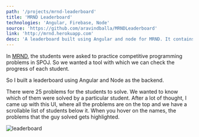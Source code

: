 ```yaml
---
path: '/projects/mrnd-leaderboard'
title: 'MRND Leaderboard'
technologies: 'Angular, Firebase, Node'
source: 'https://github.com/aravindballa/MRNDLeaderboard'
link: 'http://mrnd.herokuapp.com'
desc: 'A leaderboard built using Angular and node for MRND. It contains the stats of the students and their progress on SPOJ problems.'
---
```


In [MRND](http://missionrnd.com), the students were asked to practice competitive programming problems in SPOJ. So we wanted a tool with which we can check the progress of each student.

So I built a leaderboard using Angular and Node as the backend.

There were 25 problems for the students to solve. We wanted to know which of them were solved by a particular student. After a lot of thought, I came up with this UI, where all the problems are on the top and we have a scrollable list of students below it. When you hover on the names, the problems that the guy solved gets highlighted.

![leaderboard](https://preview.ibb.co/bz8Q6G/Screen_Shot_2017_10_15_at_2_50_35_PM.png)